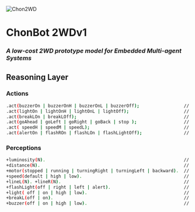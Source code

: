 ![Chon2WD](https://sourceforge.net/p/chonos/bots/ci/master/tree/models/2WD/images/2wd.png?format=raw "Chon2WD")
# ChonBot 2WDv1
### _A low-cost 2WD prototype model for Embedded Multi-agent Systems_
## Reasoning Layer
### Actions
```sh
.act(buzzerOn | buzzerOnH | buzzerOnL | buzzerOff);                 // Buzzer
.act(lightOn | lightOnH | lightOnL | lightOff);                     // HeadLight
.act(breakLOn | breakLOff);                                         // BreakLight
.act(goAhead | goLeft | goRight | goBack | stop );                  // Motor direction
.act( speedH | speedM | speedL);                                    // Motor speed
.act(alertOn | flashROn | flashLOn | flashLightOff);                // FlashLight
```
### Perceptions
```sh
+luminosity(N).                                                     // LDR sensor
+distance(N).                                                       // Ultrasonic sensor
+motor(stopped | running | turningRight | turningLeft | backward).  // Motor Status
+speed(default | high | low).                                       // Motor Speed
+lineL(N). +lineR(N).                                               // Line-following sensors
+flashLight(off | right | left | alert).                            // Flashlights LED
+light( off | on | high | low).                                     // HeadLight LED
+breakL(off | on).                                                  // BreakLight LED
+buzzer(off | on | high | low).                                     // Buzzer
```